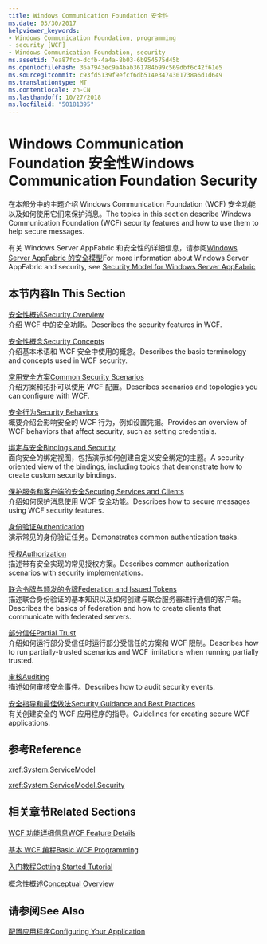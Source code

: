 ```yaml
---
title: Windows Communication Foundation 安全性
ms.date: 03/30/2017
helpviewer_keywords:
- Windows Communication Foundation, programming
- security [WCF]
- Windows Communication Foundation, security
ms.assetid: 7ea87fcb-dcfb-4a4a-8b03-6b954575d45b
ms.openlocfilehash: 36a7943ec9a4bab361784b99c569dbf6c42f61e5
ms.sourcegitcommit: c93fd5139f9efcf6db514e3474301738a6d1d649
ms.translationtype: MT
ms.contentlocale: zh-CN
ms.lasthandoff: 10/27/2018
ms.locfileid: "50181395"
---
```

# <a name="windows-communication-foundation-security"></a><span data-ttu-id="68470-102">Windows Communication Foundation 安全性</span><span class="sxs-lookup"><span data-stu-id="68470-102">Windows Communication Foundation Security</span></span>
<span data-ttu-id="68470-103">在本部分中的主题介绍 Windows Communication Foundation (WCF) 安全功能以及如何使用它们来保护消息。</span><span class="sxs-lookup"><span data-stu-id="68470-103">The topics in this section describe Windows Communication Foundation (WCF) security features and how to use them to help secure messages.</span></span>  
  
 <span data-ttu-id="68470-104">有关 Windows Server AppFabric 和安全性的详细信息，请参阅[Windows Server AppFabric 的安全模型](https://go.microsoft.com/fwlink/?LinkID=201279&clcid=0x409)</span><span class="sxs-lookup"><span data-stu-id="68470-104">For more information about Windows Server AppFabric and security, see [Security Model for Windows Server AppFabric](https://go.microsoft.com/fwlink/?LinkID=201279&clcid=0x409)</span></span>  
  
## <a name="in-this-section"></a><span data-ttu-id="68470-105">本节内容</span><span class="sxs-lookup"><span data-stu-id="68470-105">In This Section</span></span>  
 [<span data-ttu-id="68470-106">安全性概述</span><span class="sxs-lookup"><span data-stu-id="68470-106">Security Overview</span></span>](../../../../docs/framework/wcf/feature-details/security-overview.md)  
 <span data-ttu-id="68470-107">介绍 WCF 中的安全功能。</span><span class="sxs-lookup"><span data-stu-id="68470-107">Describes the security features in WCF.</span></span>  
  
 [<span data-ttu-id="68470-108">安全性概念</span><span class="sxs-lookup"><span data-stu-id="68470-108">Security Concepts</span></span>](../../../../docs/framework/wcf/feature-details/security-concepts.md)  
 <span data-ttu-id="68470-109">介绍基本术语和 WCF 安全中使用的概念。</span><span class="sxs-lookup"><span data-stu-id="68470-109">Describes the basic terminology and concepts used in WCF security.</span></span>  
  
 [<span data-ttu-id="68470-110">常用安全方案</span><span class="sxs-lookup"><span data-stu-id="68470-110">Common Security Scenarios</span></span>](../../../../docs/framework/wcf/feature-details/common-security-scenarios.md)  
 <span data-ttu-id="68470-111">介绍方案和拓扑可以使用 WCF 配置。</span><span class="sxs-lookup"><span data-stu-id="68470-111">Describes scenarios and topologies you can configure with WCF.</span></span>  
  
 [<span data-ttu-id="68470-112">安全行为</span><span class="sxs-lookup"><span data-stu-id="68470-112">Security Behaviors</span></span>](../../../../docs/framework/wcf/feature-details/security-behaviors-in-wcf.md)  
 <span data-ttu-id="68470-113">概要介绍会影响安全的 WCF 行为，例如设置凭据。</span><span class="sxs-lookup"><span data-stu-id="68470-113">Provides an overview of WCF behaviors that affect security, such as setting credentials.</span></span>  
  
 [<span data-ttu-id="68470-114">绑定与安全</span><span class="sxs-lookup"><span data-stu-id="68470-114">Bindings and Security</span></span>](../../../../docs/framework/wcf/feature-details/bindings-and-security.md)  
 <span data-ttu-id="68470-115">面向安全的绑定视图，包括演示如何创建自定义安全绑定的主题。</span><span class="sxs-lookup"><span data-stu-id="68470-115">A security-oriented view of the bindings, including topics that demonstrate how to create custom security bindings.</span></span>  
  
 [<span data-ttu-id="68470-116">保护服务和客户端的安全</span><span class="sxs-lookup"><span data-stu-id="68470-116">Securing Services and Clients</span></span>](../../../../docs/framework/wcf/feature-details/securing-services-and-clients.md)  
 <span data-ttu-id="68470-117">介绍如何保护消息使用 WCF 安全功能。</span><span class="sxs-lookup"><span data-stu-id="68470-117">Describes how to secure messages using WCF security features.</span></span>  
  
 [<span data-ttu-id="68470-118">身份验证</span><span class="sxs-lookup"><span data-stu-id="68470-118">Authentication</span></span>](../../../../docs/framework/wcf/feature-details/authentication-in-wcf.md)  
 <span data-ttu-id="68470-119">演示常见的身份验证任务。</span><span class="sxs-lookup"><span data-stu-id="68470-119">Demonstrates common authentication tasks.</span></span>  
  
 [<span data-ttu-id="68470-120">授权</span><span class="sxs-lookup"><span data-stu-id="68470-120">Authorization</span></span>](../../../../docs/framework/wcf/feature-details/authorization-in-wcf.md)  
 <span data-ttu-id="68470-121">描述带有安全实现的常见授权方案。</span><span class="sxs-lookup"><span data-stu-id="68470-121">Describes common authorization scenarios with security implementations.</span></span>  
  
 [<span data-ttu-id="68470-122">联合令牌与颁发的令牌</span><span class="sxs-lookup"><span data-stu-id="68470-122">Federation and Issued Tokens</span></span>](../../../../docs/framework/wcf/feature-details/federation-and-issued-tokens.md)  
 <span data-ttu-id="68470-123">描述联合身份验证的基本知识以及如何创建与联合服务器进行通信的客户端。</span><span class="sxs-lookup"><span data-stu-id="68470-123">Describes the basics of federation and how to create clients that communicate with federated servers.</span></span>  
  
 [<span data-ttu-id="68470-124">部分信任</span><span class="sxs-lookup"><span data-stu-id="68470-124">Partial Trust</span></span>](../../../../docs/framework/wcf/feature-details/partial-trust.md)  
 <span data-ttu-id="68470-125">介绍如何运行部分受信任时运行部分受信任的方案和 WCF 限制。</span><span class="sxs-lookup"><span data-stu-id="68470-125">Describes how to run partially-trusted scenarios and WCF limitations when running partially trusted.</span></span>  
  
 [<span data-ttu-id="68470-126">审核</span><span class="sxs-lookup"><span data-stu-id="68470-126">Auditing</span></span>](../../../../docs/framework/wcf/feature-details/auditing-security-events.md)  
 <span data-ttu-id="68470-127">描述如何审核安全事件。</span><span class="sxs-lookup"><span data-stu-id="68470-127">Describes how to audit security events.</span></span>  
  
 [<span data-ttu-id="68470-128">安全指导和最佳做法</span><span class="sxs-lookup"><span data-stu-id="68470-128">Security Guidance and Best Practices</span></span>](../../../../docs/framework/wcf/feature-details/security-guidance-and-best-practices.md)  
 <span data-ttu-id="68470-129">有关创建安全的 WCF 应用程序的指导。</span><span class="sxs-lookup"><span data-stu-id="68470-129">Guidelines for creating secure WCF applications.</span></span>  
  
## <a name="reference"></a><span data-ttu-id="68470-130">参考</span><span class="sxs-lookup"><span data-stu-id="68470-130">Reference</span></span>  
 <xref:System.ServiceModel>  
  
 <xref:System.ServiceModel.Security>  
  
## <a name="related-sections"></a><span data-ttu-id="68470-131">相关章节</span><span class="sxs-lookup"><span data-stu-id="68470-131">Related Sections</span></span>  
 [<span data-ttu-id="68470-132">WCF 功能详细信息</span><span class="sxs-lookup"><span data-stu-id="68470-132">WCF Feature Details</span></span>](../../../../docs/framework/wcf/feature-details/index.md)  
  
 [<span data-ttu-id="68470-133">基本 WCF 编程</span><span class="sxs-lookup"><span data-stu-id="68470-133">Basic WCF Programming</span></span>](../../../../docs/framework/wcf/basic-wcf-programming.md)  
  
 [<span data-ttu-id="68470-134">入门教程</span><span class="sxs-lookup"><span data-stu-id="68470-134">Getting Started Tutorial</span></span>](../../../../docs/framework/wcf/getting-started-tutorial.md)  
  
 [<span data-ttu-id="68470-135">概念性概述</span><span class="sxs-lookup"><span data-stu-id="68470-135">Conceptual Overview</span></span>](../../../../docs/framework/wcf/conceptual-overview.md)  
  
## <a name="see-also"></a><span data-ttu-id="68470-136">请参阅</span><span class="sxs-lookup"><span data-stu-id="68470-136">See Also</span></span>  
 [<span data-ttu-id="68470-137">配置应用程序</span><span class="sxs-lookup"><span data-stu-id="68470-137">Configuring Your Application</span></span>](../../../../docs/framework/wcf/diagnostics/configuring-your-application.md)

